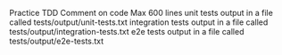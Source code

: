 Practice TDD
Comment on code
Max 600 lines
unit tests output in a file called tests/output/unit-tests.txt
integration tests output in a file called tests/output/integration-tests.txt
e2e tests output in a file called tests/output/e2e-tests.txt
